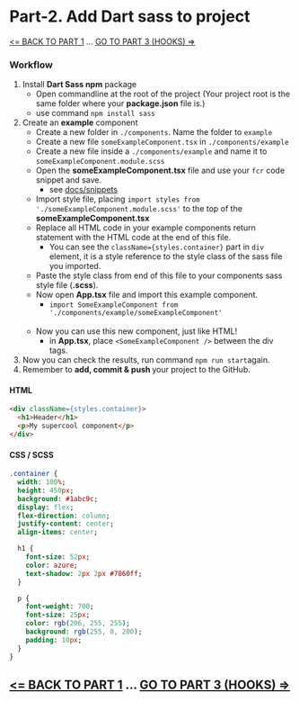 <h1>Part-2. Add Dart sass to project</h1>

[<= BACK TO PART 1](/portfolioproject) ... [GO TO PART 3 (HOOKS) =>](usestate)

<h3>Workflow</h3>

1. Install <b>Dart Sass npm</b> package
     * Open commandline at the root of the project (Your project root is the same folder where your <b>package.json</b> file is.)
     * use command ```npm install sass```
2. Create an <b>example</b> component
     * Create a new folder in ``./components``. Name the folder to ``example``
     * Create a new file ``someExampleComponent.tsx`` in ``./components/example``
     * Create a new file inside a ``./components/example`` and name it to ``someExampleComponent.module.scss``
     * Open the <b>someExampleComponent.tsx</b> file and use your ``fcr`` code snippet and save.
        * see [docs/snippets](https://github.com/JoniRinta-Kahila/portfolioproject/blob/main/docs/snippets.md)
     * Import style file, placing ```import styles from './someExampleComponent.module.scss'``` to the top of the <b>someExampleComponent.tsx</b>
     * Replace all HTML code in your example components return statement with the HTML code at the end of this file.
        * You can see the ```className={styles.container}``` part in ``div`` element, it is a style reference to the style class of the sass file you imported.
     * Paste the style class from end of this file to your components sass style file (<b>.scss</b>).
     * Now open <b>App.tsx</b> file and import this example component.
        * ```import SomeExampleComponent from './components/example/someExampleComponent'```
        <br>
     * Now you can use this new component, just like HTML!
        * in <b>App.tsx</b>, place ``<SomeExampleComponent />`` between the div tags.
3. Now you can check the results, run command ``npm run start``again.
4. Remember to <b>add, commit & push </b>your project to the GitHub.
    
<h4>HTML</h4>

```html
<div className={styles.container}>
  <h1>Header</h1>
  <p>My supercool component</p>
</div>
```

<h4>CSS / SCSS</h4>

```sass
.container {
  width: 100%;
  height: 450px;
  background: #1abc9c;
  display: flex;
  flex-direction: column;
  justify-content: center;
  align-items: center;

  h1 {
    font-size: 52px;
    color: azure;
    text-shadow: 2px 2px #7860ff;
  }

  p {
    font-weight: 700;
    font-size: 25px;
    color: rgb(206, 255, 255);
    background: rgb(255, 0, 200);
    padding: 10px;
  }
}
```

## [<= BACK TO PART 1](/portfolioproject) ... [GO TO PART 3 (HOOKS) =>](usestate)
